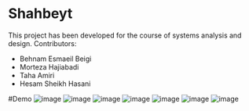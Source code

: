 # Shahbeyt
This project has been developed for the course of systems analysis and design.
Contributors:
- Behnam Esmaeil Beigi
- Morteza Hajiabadi
- Taha Amiri
- Hesam Sheikh Hasani

#Demo
![image](https://user-images.githubusercontent.com/46417220/209422732-5cfb2ab3-46e0-42a7-86c1-3bb55eab30c2.png)
![image](https://user-images.githubusercontent.com/46417220/209422733-96610d9b-6d8e-4aa3-b917-557d9a56c64d.png)
![image](https://user-images.githubusercontent.com/46417220/209422739-29115732-94a8-43c2-a2a3-f60f57197ab2.png)
![image](https://user-images.githubusercontent.com/46417220/209422746-fb205b46-7b02-4e10-b15e-f4daa28a1798.png)
![image](https://user-images.githubusercontent.com/46417220/209422752-a7bdd8f3-6063-431d-b889-d7db8dca3227.png)
![image](https://user-images.githubusercontent.com/46417220/209422761-bde54691-6cc9-42f1-8a22-5614cb56a9ad.png)
![image](https://user-images.githubusercontent.com/46417220/209422755-2ec566b5-be0b-4ec2-af68-032163354b07.png)
